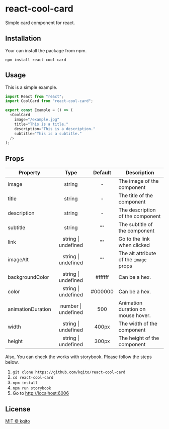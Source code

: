 # react-cool-card

Simple card component for react.

## Installation
Your can install the package from npm.
```
npm install react-cool-card
```

## Usage
This is a simple example.

```javascript
import React from "react";
import CoolCard from "react-cool-card";

export const Example = () => (
  <CoolCard
    image="/example.jpg"
    title="This is a title."
    description="This is a description."
    subtitle="This is a subtitle."
  />
);
```

## Props
| Property | Type | Default | Description |
|-|:-:|:-:|-|
|image|string|-|The image of the component
|title|string|-|The title of the component
|description|string|-|The description of the component
|subtitle|string|""|The subtitle of the component
|link|string \| undefined|""|Go to the link when clicked
|imageAlt|string \| undefined|""|The alt attribute of the `image` props
|backgroundColor|string \| undefined|#ffffff|Can be a hex. 
|color|string \| undefined|#000000|Can be a hex. 
|animationDuration|number \| undefined|500|Animation duration on mouse hover.
|width|string \| undefined|400px|The width of the component
|height|string \| undefined|300px|The height of the component

Also, You can check the works with storybook. Please follow the steps below.
1. ```git clone https://github.com/kqito/react-cool-card```
1. ```cd react-cool-card```
1. ```npm install```
1. ```npm run storybook```
1. Go to [http://localhost:6006](http://localhost:6006/)

## License
[MIT © kqito](./LICENSE)
